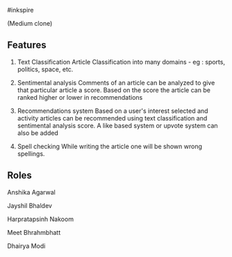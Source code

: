 #inkspire

(Medium clone)

## Features
1. Text Classification
    Article Classification into many domains - eg : sports, politics, space, etc.

2. Sentimental analysis
    Comments of an article can be analyzed to give that particular article a score.
    Based on the score the article can be ranked higher or lower in recommendations

3. Recommendations system
    Based on a user's interest selected and activity articles can be recommended
    using text classification and sentimental analysis score.
    A like based system or upvote system can also be added

4. Spell checking
    While writing the article one will be shown wrong spellings.


## Roles
    
Anshika Agarwal

Jayshil Bhaldev

Harpratapsinh Nakoom

Meet Bhrahmbhatt

Dhairya Modi